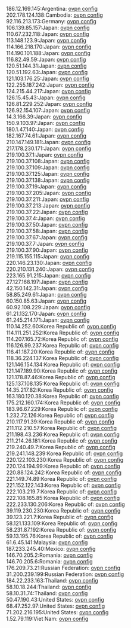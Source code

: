186.12.169.145:Argentina: [ovpn config](vpn/186_12_169_145.ovpn)  
202.178.124.138:Cambodia: [ovpn config](vpn/202_178_124_138.ovpn)  
92.116.213.173:Germany: [ovpn config](vpn/92_116_213_173.ovpn)  
106.139.85.157:Japan: [ovpn config](vpn/106_139_85_157.ovpn)  
110.67.232.118:Japan: [ovpn config](vpn/110_67_232_118.ovpn)  
113.148.123.9:Japan: [ovpn config](vpn/113_148_123_9.ovpn)  
114.166.218.170:Japan: [ovpn config](vpn/114_166_218_170.ovpn)  
114.190.101.188:Japan: [ovpn config](vpn/114_190_101_188.ovpn)  
116.82.49.59:Japan: [ovpn config](vpn/116_82_49_59.ovpn)  
120.51.144.31:Japan: [ovpn config](vpn/120_51_144_31.ovpn)  
120.51.192.63:Japan: [ovpn config](vpn/120_51_192_63.ovpn)  
121.103.176.25:Japan: [ovpn config](vpn/121_103_176_25.ovpn)  
122.255.187.242:Japan: [ovpn config](vpn/122_255_187_242.ovpn)  
124.215.44.217:Japan: [ovpn config](vpn/124_215_44_217.ovpn)  
126.15.45.43:Japan: [ovpn config](vpn/126_15_45_43.ovpn)  
126.81.229.252:Japan: [ovpn config](vpn/126_81_229_252.ovpn)  
126.92.154.107:Japan: [ovpn config](vpn/126_92_154_107.ovpn)  
14.3.166.39:Japan: [ovpn config](vpn/14_3_166_39.ovpn)  
150.9.103.97:Japan: [ovpn config](vpn/150_9_103_97.ovpn)  
180.1.47.140:Japan: [ovpn config](vpn/180_1_47_140.ovpn)  
182.167.74.61:Japan: [ovpn config](vpn/182_167_74_61.ovpn)  
210.147.149.181:Japan: [ovpn config](vpn/210_147_149_181.ovpn)  
217.178.230.171:Japan: [ovpn config](vpn/217_178_230_171.ovpn)  
219.100.37.1:Japan: [ovpn config](vpn/219_100_37_1.ovpn)  
219.100.37.108:Japan: [ovpn config](vpn/219_100_37_108.ovpn)  
219.100.37.109:Japan: [ovpn config](vpn/219_100_37_109.ovpn)  
219.100.37.125:Japan: [ovpn config](vpn/219_100_37_125.ovpn)  
219.100.37.138:Japan: [ovpn config](vpn/219_100_37_138.ovpn)  
219.100.37.19:Japan: [ovpn config](vpn/219_100_37_19.ovpn)  
219.100.37.205:Japan: [ovpn config](vpn/219_100_37_205.ovpn)  
219.100.37.211:Japan: [ovpn config](vpn/219_100_37_211.ovpn)  
219.100.37.213:Japan: [ovpn config](vpn/219_100_37_213.ovpn)  
219.100.37.22:Japan: [ovpn config](vpn/219_100_37_22.ovpn)  
219.100.37.4:Japan: [ovpn config](vpn/219_100_37_4.ovpn)  
219.100.37.50:Japan: [ovpn config](vpn/219_100_37_50.ovpn)  
219.100.37.58:Japan: [ovpn config](vpn/219_100_37_58.ovpn)  
219.100.37.67:Japan: [ovpn config](vpn/219_100_37_67.ovpn)  
219.100.37.7:Japan: [ovpn config](vpn/219_100_37_7.ovpn)  
219.100.37.90:Japan: [ovpn config](vpn/219_100_37_90.ovpn)  
219.115.155.115:Japan: [ovpn config](vpn/219_115_155_115.ovpn)  
220.146.23.130:Japan: [ovpn config](vpn/220_146_23_130.ovpn)  
220.210.131.240:Japan: [ovpn config](vpn/220_210_131_240.ovpn)  
223.165.91.215:Japan: [ovpn config](vpn/223_165_91_215.ovpn)  
27.127.168.197:Japan: [ovpn config](vpn/27_127_168_197.ovpn)  
42.150.142.31:Japan: [ovpn config](vpn/42_150_142_31.ovpn)  
58.85.249.61:Japan: [ovpn config](vpn/58_85_249_61.ovpn)  
60.150.85.63:Japan: [ovpn config](vpn/60_150_85_63.ovpn)  
60.92.108.229:Japan: [ovpn config](vpn/60_92_108_229.ovpn)  
61.21.132.170:Japan: [ovpn config](vpn/61_21_132_170.ovpn)  
61.245.214.171:Japan: [ovpn config](vpn/61_245_214_171.ovpn)  
110.14.252.60:Korea Republic of: [ovpn config](vpn/110_14_252_60.ovpn)  
114.111.251.252:Korea Republic of: [ovpn config](vpn/114_111_251_252.ovpn)  
114.207.165.72:Korea Republic of: [ovpn config](vpn/114_207_165_72.ovpn)  
116.126.99.237:Korea Republic of: [ovpn config](vpn/116_126_99_237.ovpn)  
116.41.187.20:Korea Republic of: [ovpn config](vpn/116_41_187_20.ovpn)  
118.36.224.137:Korea Republic of: [ovpn config](vpn/118_36_224_137.ovpn)  
121.146.154.134:Korea Republic of: [ovpn config](vpn/121_146_154_134.ovpn)  
121.147.189.90:Korea Republic of: [ovpn config](vpn/121_147_189_90.ovpn)  
121.178.87.46:Korea Republic of: [ovpn config](vpn/121_178_87_46.ovpn)  
125.137.108.135:Korea Republic of: [ovpn config](vpn/125_137_108_135.ovpn)  
14.35.217.82:Korea Republic of: [ovpn config](vpn/14_35_217_82.ovpn)  
163.180.120.38:Korea Republic of: [ovpn config](vpn/163_180_120_38.ovpn)  
175.212.160.174:Korea Republic of: [ovpn config](vpn/175_212_160_174.ovpn)  
183.96.67.229:Korea Republic of: [ovpn config](vpn/183_96_67_229.ovpn)  
1.232.72.126:Korea Republic of: [ovpn config](vpn/1_232_72_126.ovpn)  
210.117.91.39:Korea Republic of: [ovpn config](vpn/210_117_91_39.ovpn)  
211.112.210.57:Korea Republic of: [ovpn config](vpn/211_112_210_57.ovpn)  
211.198.43.236:Korea Republic of: [ovpn config](vpn/211_198_43_236.ovpn)  
211.214.26.181:Korea Republic of: [ovpn config](vpn/211_214_26_181.ovpn)  
219.240.49.7:Korea Republic of: [ovpn config](vpn/219_240_49_7.ovpn)  
219.241.148.239:Korea Republic of: [ovpn config](vpn/219_241_148_239.ovpn)  
220.122.103.230:Korea Republic of: [ovpn config](vpn/220_122_103_230.ovpn)  
220.124.194.99:Korea Republic of: [ovpn config](vpn/220_124_194_99.ovpn)  
220.88.124.242:Korea Republic of: [ovpn config](vpn/220_88_124_242.ovpn)  
221.149.74.89:Korea Republic of: [ovpn config](vpn/221_149_74_89.ovpn)  
221.152.122.143:Korea Republic of: [ovpn config](vpn/221_152_122_143.ovpn)  
222.103.219.7:Korea Republic of: [ovpn config](vpn/222_103_219_7.ovpn)  
222.108.165.85:Korea Republic of: [ovpn config](vpn/222_108_165_85.ovpn)  
222.233.130.206:Korea Republic of: [ovpn config](vpn/222_233_130_206.ovpn)  
39.119.230.230:Korea Republic of: [ovpn config](vpn/39_119_230_230.ovpn)  
39.123.221.7:Korea Republic of: [ovpn config](vpn/39_123_221_7.ovpn)  
58.121.133.109:Korea Republic of: [ovpn config](vpn/58_121_133_109.ovpn)  
58.231.87.192:Korea Republic of: [ovpn config](vpn/58_231_87_192.ovpn)  
59.13.195.76:Korea Republic of: [ovpn config](vpn/59_13_195_76.ovpn)  
61.6.45.141:Malaysia: [ovpn config](vpn/61_6_45_141.ovpn)  
187.233.245.40:Mexico: [ovpn config](vpn/187_233_245_40.ovpn)  
146.70.205.2:Romania: [ovpn config](vpn/146_70_205_2.ovpn)  
146.70.205.6:Romania: [ovpn config](vpn/146_70_205_6.ovpn)  
176.209.73.21:Russian Federation: [ovpn config](vpn/176_209_73_21.ovpn)  
31.200.239.199:Russian Federation: [ovpn config](vpn/31_200_239_199.ovpn)  
184.22.233.163:Thailand: [ovpn config](vpn/184_22_233_163.ovpn)  
58.10.18.244:Thailand: [ovpn config](vpn/58_10_18_244.ovpn)  
58.10.31.74:Thailand: [ovpn config](vpn/58_10_31_74.ovpn)  
50.47.190.43:United States: [ovpn config](vpn/50_47_190_43.ovpn)  
68.47.252.97:United States: [ovpn config](vpn/68_47_252_97.ovpn)  
71.202.216.195:United States: [ovpn config](vpn/71_202_216_195.ovpn)  
1.52.79.119:Viet Nam: [ovpn config](vpn/1_52_79_119.ovpn)  
